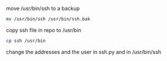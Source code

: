 move /usr/bin/ssh to a backup
```bash
mv /usr/bin/ssh /usr/bin/ssh.bak
```
copy ssh file in repo to /usr/bin
```bash
cp ssh /usr/bin
```
change the addresses and the user in ssh.py and in /usr/bin/ssh
